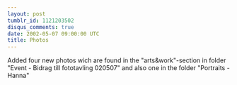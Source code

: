 ```yaml
---
layout: post
tumblr_id: 1121203502
disqus_comments: true
date: 2002-05-07 09:00:00 UTC
title: Photos
---
```


Added four new photos wich are found in the "arts&work"-section in folder "Event - Bidrag till fototavling 020507" and also one in the folder "Portraits - Hanna"
